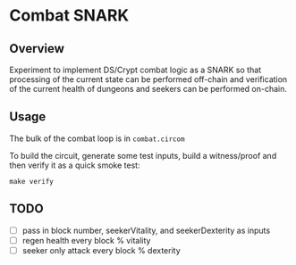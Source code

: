 # Combat SNARK

## Overview

Experiment to implement DS/Crypt combat logic as a SNARK so that processing of
the current state can be performed off-chain and verification of the current
health of dungeons and seekers can be performed on-chain.

## Usage

The bulk of the combat loop is in `combat.circom`

To build the circuit, generate some test inputs, build a witness/proof and then verify it as a quick smoke test:

```
make verify
```

## TODO

* [ ] pass in block number, seekerVitality, and seekerDexterity as inputs
* [ ] regen health every block % vitality
* [ ] seeker only attack every block % dexterity
